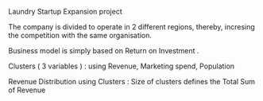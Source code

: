 Laundry Startup Expansion project

The company is divided to operate in 2 different regions, thereby, incresing the competition with the same organisation.

Business model is simply based on Return on Investment .


Clusters ( 3 variables ) :
  using Revenue, Marketing spend, Population
  
  
Revenue Distribution using Clusters :
  Size of clusters defines the Total Sum of Revenue 

